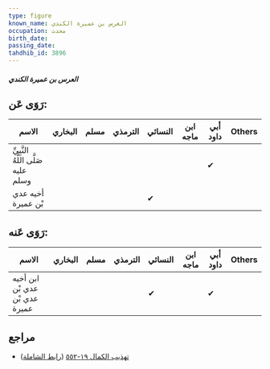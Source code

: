 ```yaml
---
type: figure
known_name: العرس بن عميرة الكندي
occupation: محدث
birth_date:
passing_date:
tahdhib_id: 3896
---
```

##### العرس بن عميرة الكندي

## رَوَى عَن:
| الاسم                               | البخاري | مسلم | الترمذي | النسائي | ابن ماجه | أبي داود | Others |
| ----------------------------------- | ------- | ---- | ------- | ------- | -------- | -------- | ------ |
| النَّبِيِّ صَلَّى اللَّهُ عليه وسلم |         |      |         |         |          | ✔        |        |
| أخيه عدي بْن عميرة                  |         |      |         | ✔       |          |          |        |
## رَوَى عَنه:
| الاسم                          | البخاري | مسلم | الترمذي | النسائي | ابن ماجه | أبي داود | Others |
| ------------------------------ | ------- | ---- | ------- | ------- | -------- | -------- | ------ |
| ابن أخيه عدي بْن عدي بْن عميرة |         |      |         | ✔       |          | ✔        |        |
## مراجع
- [تهذيب الكمال ١٩-٥٥٢](obsidian://open?vault=Tahdhib-al-Kamal&file=Figures/٣٨٩٦-العرس%20بن%20عميرة%20الكندي) ([رابط الشاملة](https://shamela.ws/book/3722/10126))